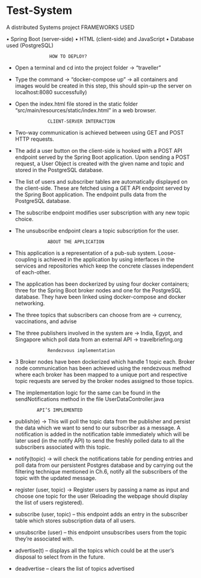 # Test-System
A distributed Systems project
					FRAMEWORKS USED

•	Spring Boot (server-side)
•	HTML (client-side) and JavaScript
•	Database used (PostgreSQL)

					HOW TO DEPLOY?

-	Open a terminal and cd into the project folder -> “traveller”
-	Type the command -> “docker-compose up” -> all containers and images would be created in this step, this should spin-up the server on localhost:8080 successfully)
-	Open the index.html file stored in the static folder “src/main/resources/static/index.html” in a web browser.
	
					CLIENT-SERVER INTERACTION

-	Two-way communication is achieved between using GET and POST HTTP requests.
-	The add a user button on the client-side is hooked with a POST API endpoint served by the Spring Boot application. Upon sending a POST request, a User Object is created with the given name and topic and stored in the PostgreSQL database.
-	The list of users and subscriber tables are automatically displayed on the client-side. These are fetched using a GET API endpoint served by the Spring Boot application. The endpoint pulls data from the PostgreSQL database.
-	The subscribe endpoint modifies user subscription with any new topic choice.
-	The unsubscribe endpoint clears a topic subscription for the user.

					ABOUT THE APPLICATION

-	This application is a representation of a pub-sub system. Loose-coupling is achieved in the application by using interfaces in the services and repositories which keep the concrete classes independent of each-other.
-	The application has been dockerized by using four docker containers; three for the Spring     Boot broker nodes and one for the PostgreSQL database. They have been linked using docker-compose and docker networking.
-	The three topics that subscribers can choose from are -> currency, vaccinations, and advise
-	The three publishers involved in the system are -> India, Egypt, and Singapore which poll data from an external API -> travelbriefing.org

					Rendezvous implementation 

-	3 Broker nodes have been dockerized which handle 1 topic each. Broker node communication has been achieved using the rendezvous method where each broker has been mapped to a unique port and respective topic requests are served by the broker nodes assigned to those topics.
-	The implementation logic for the same can be found in the sendNotifications method in the file UserDataController.java




				API’S IMPLEMENTED

-	publish(e) -> This will poll the topic data from the publisher and persist the data which we want to send to our subscriber as a message. A notification is added in the notification table immediately which will be later used (in the notify API) to send the freshly polled data to all the subscribers associated with this topic.
-	notify(topic) -> will check the notifications table for pending entries and poll data from our persistent Postgres database and by carrying out the filtering technique mentioned in Ch.6, notify all the subscribers of the topic with the updated message.
-	register (user, topic) -> Register users by passing a name as input and choose one topic for the user (Reloading the webpage should display the list of users registered).
-	subscribe (user, topic) – this endpoint adds an entry in the subscriber table which stores subscription data of all users.
-	unsubscribe (user) – this endpoint unsubscribes users from the topic they’re associated with.
-	advertise(t) – displays all the topics which could be at the user’s disposal to select from in the future.
-	deadvertise – clears the list of topics advertised

